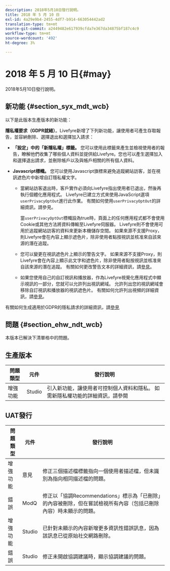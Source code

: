 ```yaml
---
description: 2018年5月10日發行說明。
title: 2018 年 5 月 10 日
exl-id: 4a29e9b4-2455-4df7-b914-663054442ad2
translation-type: tm+mt
source-git-commit: a2449482e617939cfda7e367da34875bf187c4c9
workflow-type: tm+mt
source-wordcount: '492'
ht-degree: 3%

---
```


# 2018 年 5 月 10 日{#may}

2018年5月10日發行說明。

## 新功能 {#section_syx_mdt_wcb}

以下是此版本生產版本的新功能：

**隱私權要求（GDPR就緒）**。Livefyre新增了下列新功能，讓使用者可產生存取報告，並容納刪除、選擇退出和選擇加入請求：

* **「設定」中的「新隱私權」標籤。** 您可以使用此標籤來產生並檢視使用者的報告，瞭解他們收集了哪些個人資料並提供給Livefyre。您也可以產生選擇加入和選擇退出請求，並刪除帳戶以及與帳戶相關的所有個人資料。
* **Javascript標幟。** 您可以使用Javascript旗標來避免追蹤網站訪客，並在視訊遮色片中新增自訂隱私權文字。

   * 當網站訪客退出時，客戶實作必須向Livefyre指出使用者已退出，然後再執行個體化應用程式。 Livefyre已建立方式來使用JavaScript選項`userPrivacyOptOut`進行此作業。 有關如何使用`userPrivacyOptOut`的詳細資訊，請參見[](/help/using/c-settings-other/c-gdpr-compliance/c-gdpr-compliance.md#section_nmz_q3n_3db)。

      當`userPrivacyOptOut`標幟設為true時，頁面上的任何應用程式都不會使用Cookie或其他方法將資料傳輸至Livefyre伺服器。 Livefyre則不會使用可用於追蹤網站訪客的資料來更新本機儲存空間。 如果來源不支援Proxy，則Livefyre會在內容上顯示遮色片，除非使用者點按視訊並核准來自該來源的潛在追蹤。

   * 您可以變更在視訊遮色片上顯示的警告文字。 如果來源不支援Proxy，則Livefyre會在內容上顯示此文字和遮色片，除非使用者點按視訊並核准來自該來源的潛在追蹤。 有關如何更改警告文本的詳細資訊，請[參見](/help/using/c-settings-other/c-gdpr-compliance/c-gdpr-compliance.md#section_pb5_mnp_ldb)。
   * 如果您使用自己的自訂視訊和播放器，作為Livefyre視覺化應用程式中顯示視訊的一部分，您就可以允許列出視訊網域。 允許列出您的視訊網域會移除自訂視訊和播放器的視訊遮色片。 有關如何允許列出視頻的詳細資訊，請[參見](/help/using/c-settings-other/c-gdpr-compliance/c-gdpr-compliance.md#section_bzp_pnp_ldb)。

有關如何生成適用於GDPR的隱私請求的詳細資訊，請[參見](/help/using/c-settings-other/c-gdpr-compliance/c-gdpr-compliance.md#concept_q1l_r5s_rcb)

## 問題 {#section_ehw_ndt_wcb}

本版本已解決下清單格中的問題。

## 生產版本

| **問題類型** | **元件** | **發行說明** |
|---|---|---|
| 增強功能 | Studio | 引入新功能，讓使用者可控制個人資料和隱私。 如需新隱私權功能的詳細資訊，請參閱[](#c_rn/section_syx_mdt_wcb) |

## UAT發行

| **問題類型** | **元件** | **發行說明** |
|---|---|---|
| 增強功能 | 意見 | 修正三個描述檔標籤指向一個使用者描述檔，但未識別為指向相同描述檔的問題。 |
| 錯誤 | ModQ | 修正以「協調Recommendations」標示為「已刪除」的內容被刪除，但在嘗試檢視所有內容（包括已刪除內容）時未顯示的問題。 |
| 增強功能 | Studio | 已針對未顯示的內容新增更多資訊性錯誤訊息，因為該訊息已從原始社交網路刪除。 |
| 錯誤 | Studio | 修正未開啟協調建議時，顯示協調建議的問題。 |
